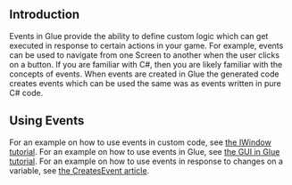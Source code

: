 ## Introduction

Events in Glue provide the ability to define custom logic which can get executed in response to certain actions in your game. For example, events can be used to navigate from one Screen to another when the user clicks on a button. If you are familiar with C#, then you are likely familiar with the concepts of events. When events are created in Glue the generated code creates events which can be used the same was as events written in pure C# code.

## Using Events

For an example on how to use events in custom code, see [the IWindow tutorial](/frb/docs/index.php?title=Glue:Tutorials:Using_IWindow "Glue:Tutorials:Using IWindow"). For an example on how to use events in Glue, see [the GUI in Glue tutorial](/frb/docs/index.php?title=Glue:Tutorials:GUI_in_Glue "Glue:Tutorials:GUI in Glue"). For an example on how to use events in response to changes on a variable, see [the CreatesEvent article](/frb/docs/index.php?title=Glue:Reference:Variables:CreatesEvent "Glue:Reference:Variables:CreatesEvent").
